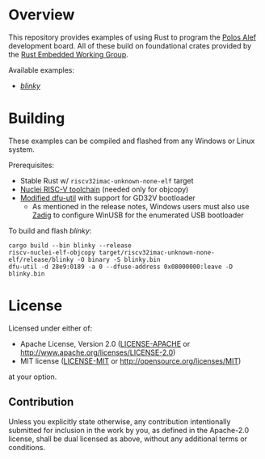 # Overview

This repository provides examples of using Rust to program the [Polos Alef]
development board. All of these build on foundational crates provided by the
[Rust Embedded Working Group].

Available examples:

* [*blinky*](./src/blinky.rs)

[Polos Alef]: https://www.analoglamb.com/product/polos-gd32v-alef-board-risc-v-mcu-board/
[Rust Embedded Working Group]: https://github.com/rust-embedded/wg

# Building

These examples can be compiled and flashed from any Windows or Linux system.

Prerequisites:

* Stable Rust w/ `riscv32imac-unknown-none-elf` target
* [Nuclei RISC-V toolchain] (needed only for objcopy)
* [Modified dfu-util] with support for GD32V bootloader
  * As mentioned in the release notes, Windows users must also use [Zadig] to
    configure WinUSB for the enumerated USB bootloader

To build and flash *blinky*:

```
cargo build --bin blinky --release
riscv-nuclei-elf-objcopy target/riscv32imac-unknown-none-elf/release/blinky -O binary -S blinky.bin
dfu-util -d 28e9:0189 -a 0 --dfuse-address 0x08000000:leave -D blinky.bin
```

[Nuclei RISC-V toolchain]: https://nucleisys.com/download.php
[Modified dfu-util]: https://github.com/riscv-mcu/gd32-dfu-utils
[Zadig]: https://zadig.akeo.ie/

# License

Licensed under either of:

* Apache License, Version 2.0
  ([LICENSE-APACHE](LICENSE-APACHE) or http://www.apache.org/licenses/LICENSE-2.0)
* MIT license
  ([LICENSE-MIT](LICENSE-MIT) or http://opensource.org/licenses/MIT)

at your option.

## Contribution

Unless you explicitly state otherwise, any contribution intentionally submitted
for inclusion in the work by you, as defined in the Apache-2.0 license, shall be
dual licensed as above, without any additional terms or conditions.

